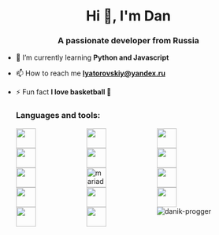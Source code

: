 <h1 align="center">Hi 👋, I'm Dan</h1>
<h3 align="center">A passionate developer from Russia</h3>

- 🌱 I’m currently learning **Python and Javascript**

- 📫 How to reach me **lyatorovskiy@yandex.ru**

- ⚡ Fun fact **I love basketball 🏀**


  <h3 align="left">Languages and tools:</h3>
    
    <img align="left" style="padding-right:100px;" width="40px" src="https://cdn.jsdelivr.net/gh/devicons/devicon/icons/python/python-original.svg"/>
    <img align="left" style="padding-right:100px;" width="40px" align="left" style="padding-right:100px;" width="40px" src="https://cdn.jsdelivr.net/gh/devicons/devicon/icons/javascript/javascript-original.svg"/>
    <img align="left" style="padding-right:100px;" width="40px" src="https://cdn.jsdelivr.net/gh/devicons/devicon/icons/html5/html5-original.svg" />
    <img align="left" style="padding-right:100px;" width="40px" src="https://cdn.jsdelivr.net/gh/devicons/devicon/icons/css3/css3-original.svg" />
    <img align="left" style="padding-right:100px;" width="40px" src="https://cdn.jsdelivr.net/gh/devicons/devicon/icons/cplusplus/cplusplus-original.svg" />
    <img align="left" style="padding-right:100px;" width="40px" src="https://cdn.jsdelivr.net/gh/devicons/devicon/icons/mysql/mysql-original.svg" />
    <img align="left" style="padding-right:100px;" width="40px" src="https://cdn.jsdelivr.net/gh/devicons/devicon/icons/postgresql/postgresql-original.svg" />
    <img align="left" style="padding-right:100px;" width="40px" src="https://www.vectorlogo.zone/logos/mariadb/mariadb-icon.svg" alt="mariadb" width="40" height="40"/>
    <img align="left" style="padding-right:100px;" width="40px" src="https://cdn.jsdelivr.net/gh/devicons/devicon/icons/git/git-original.svg" />
    <img align="left" style="padding-right:100px;" width="40px" src="https://cdn.jsdelivr.net/gh/devicons/devicon/icons/linux/linux-original.svg" />
    <img align="left" style="padding-right:100px;" width="40px" src="https://cdn.jsdelivr.net/gh/devicons/devicon/icons/bash/bash-original.svg" />
    <img align="left" style="padding-right:100px;" width="40px" src="https://cdn.jsdelivr.net/gh/devicons/devicon/icons/docker/docker-plain.svg" />
    <img align="left" style="padding-right:100px;" width="40px" src="https://cdn.jsdelivr.net/gh/devicons/devicon/icons/kubernetes/kubernetes-plain.svg" />
    <img align="left" style="padding-right:100px;" width="40px" src="https://cdn.jsdelivr.net/gh/devicons/devicon/icons/figma/figma-original.svg" />


<p style="padding-top:50px;"><img align="bottom" src="https://github-readme-stats.vercel.app/api/top-langs?username=danik-progger&show_icons=true&locale=en&layout=compact" alt="danik-progger" /></p>
